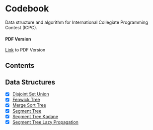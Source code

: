 # Codebook

Data structure and algorithm for International Collegiate Programming Contest (ICPC).

#### PDF Version

[Link](https://github.com/danielvitor2d/Codebook/docs/My_Codebook.pdf) to PDF Version 

## Contents

## Data Structures

- [x] [Disjoint Set Union](https://github.com/danielvitor2d/Codebook/blob/main/code/data_structures/dsu.h)
- [x] [Fenwick Tree](https://github.com/danielvitor2d/Codebook/blob/main/code/data_structures/fenwick_tree.h)
- [x] [Merge Sort Tree](https://github.com/danielvitor2d/Codebook/blob/main/code/data_structures/merge_sort_tree.h)
- [x] [Segment Tree](https://github.com/danielvitor2d/Codebook/blob/main/code/data_structures/segment_tree.h)
- [x] [Segment Tree Kadane](https://github.com/danielvitor2d/Codebook/blob/main/code/data_structures/segment_tree_kadane.h)
- [x] [Segment Tree Lazy Propagation](https://github.com/danielvitor2d/Codebook/code/data_structures/segment_tree_lazy.h)